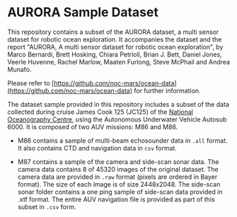 # AURORA Sample Dataset

This repository contains a subset of the AURORA dataset, a multi sensor dataset for robotic ocean exploration.
It accompanies the dataset and the report "AURORA, A multi sensor dataset for robotic ocean exploration", by Marco Bernardi, Brett Hosking, Chiara Petrioli, Brian J. Bett, Daniel Jones, Veerle Huvenne, Rachel Marlow, Maaten Furlong, Steve McPhail and Andrea Munafo.

Please refer to [https://github.com/noc-mars/ocean-data](https://github.com/noc-mars/ocean-data) for further information.

The dataset sample provided in this repository includes a subset of the data collected during cruise James Cook 125 (JC125) of the [National Oceanography Centre](noc.ac.uk), using the Autonomous Underwater Vehicle Autosub 6000.
It is composed of two AUV missions: M86 and M86. 

- M86 contains a sample of multi-beam echosounder data in `.all` format. It also contains CTD and navigation data in `csv` format. 

- M87 contains a sample of the camera and side-scan sonar data.  The camera data contains 8 of 45320 images of the original dataset. 
The camera data are provided in `.raw` format (pixels are ordered in Bayer format). The size of each image is of size 2448x2048. 
The side-scan sonar folder contains a one ping sample of side-scan data provided in .xtf format. 
The entire AUV navigation file is provided as part of this subset in `.csv` form.
